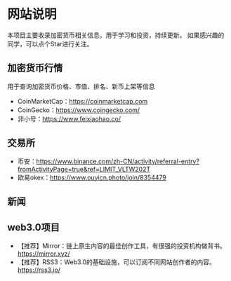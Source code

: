 # 网站说明
本项目主要收录加密货币相关信息，用于学习和投资，持续更新。
如果感兴趣的同学，可以点个Star进行关注。

## 加密货币行情
用于查询加密货币价格、市值、排名、新币上架等信息
- CoinMarketCap：https://coinmarketcap.com
- CoinGecko：https://www.coingecko.com/
- 非小号：https://www.feixiaohao.co/

## 交易所
- 币安：https://www.binance.com/zh-CN/activity/referral-entry?fromActivityPage=true&ref=LIMIT_VLTW202T
- 欧易okex：https://www.ouyicn.photo/join/8354479

## 新闻

## web3.0项目
- 【推荐】Mirror：链上原生内容的最佳创作工具，有很强的投资机构做背书。https://mirror.xyz/
- 【推荐】RSS3：Web3.0的基础设施，可以订阅不同网站创作者的内容。https://rss3.io/
